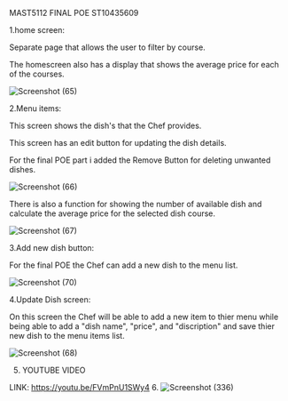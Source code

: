 MAST5112 FINAL POE
ST10435609

1.home screen:

Separate page that allows the user to filter by course.

The homescreen also has a display that shows the average price for each of the courses.

![Screenshot (65)](https://github.com/user-attachments/assets/3bca6886-9eb1-41fa-9799-f86dfbaadbb4)

2.Menu items:

This screen shows the dish's that the Chef provides.

This screen has an edit button for updating the dish details.

For the final POE part i added the Remove Button for deleting unwanted dishes.

![Screenshot (66)](https://github.com/user-attachments/assets/9c2409e2-82f4-40e4-a9f1-bb345c9f7c2d)

There is also a function for showing the number of available dish and calculate the average price for the selected dish course.

![Screenshot (67)](https://github.com/user-attachments/assets/7d990cfd-d53a-49d6-baf1-0c06fad0232c)

3.Add new dish button:

For the final POE the Chef can add a new dish to the menu list.

![Screenshot (70)](https://github.com/user-attachments/assets/e4d596db-21b7-4b7c-a058-ae4fd99e5aae)

4.Update Dish screen:

On this screen the Chef will be able to add a new item to thier menu while being able to add a "dish name", "price", and "discription" and save thier new dish to the menu items list.

![Screenshot (68)](https://github.com/user-attachments/assets/1cc00e09-4ed7-4393-931c-fba31327b1c2)

5. YOUTUBE VIDEO

LINK: https://youtu.be/FVmPnU1SWy4
6. ![Screenshot (336)](https://github.com/user-attachments/assets/644db0a1-71cd-42c8-96b7-7a61890d196e)

